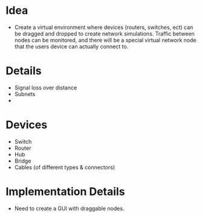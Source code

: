 # Idea
- Create a virtual environment where devices (routers, switches, ect) can be dragged and dropped to create network simulations. Traffic between nodes can be monitored, and there will be a special virtual network node that the users device can actually connect to.
# Details
- Signal loss over distance
- Subnets
- 
# Devices
- Switch
- Router
- Hub
- Bridge
- Cables (of different types & connectors)
# Implementation Details
- Need to create a GUI with draggable nodes.